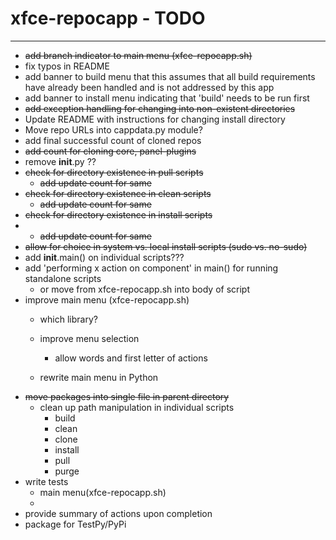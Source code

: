 # xfce-repocapp - TODO

----
 - ~~add branch indicator to main menu (xfce-repocapp.sh)~~
 - fix typos in README
 - add banner to build menu that this assumes that all build
    requirements have already been handled and is not addressed by
    this app
 - add banner to install menu indicating that 'build' needs to
    be run first
 - ~~add exception handling for changing into non-existent 
    directories~~
 - Update README with instructions for changing install
    directory
 - Move repo URLs into cappdata.py module?
 - add final successful count of cloned repos
 - ~~add count for cloning core, panel-plugins~~
 - remove __init__.py ??
 - ~~check for directory existence in pull scripts~~
   - ~~add update count for same~~
 - ~~check for directory existence in clean scripts~~
   - ~~add update count for same~~
 - ~~check for directory existence in install scripts~~
 -    - ~~add update count for same~~
 - ~~allow for choice in system vs. local install scripts (sudo vs. no-sudo)~~
 - add __init__.main() on individual scripts???
 - add 'performing x action on component' in main() for running standalone scripts
   - or move from xfce-repocapp.sh into body of script
 - improve main menu (xfce-repocapp.sh)
   - which library?
   - improve menu selection
     - allow words and first letter of actions 

   - rewrite main menu in Python
 - ~~move packages into single file in parent directory~~
   - clean up path manipulation in individual scripts
     - build
     - clean
     - clone
     - install
     - pull
     - purge
 - write tests
   - main menu(xfce-repocapp.sh)
   - 
 - provide summary of actions upon completion
 - package for TestPy/PyPi

